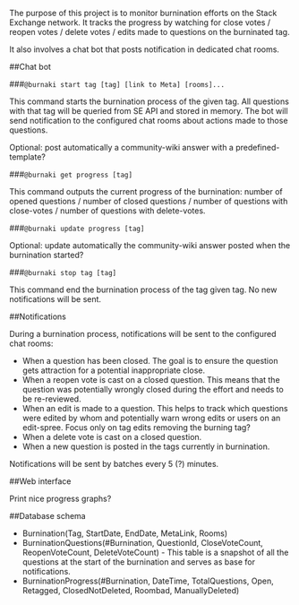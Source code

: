 The purpose of this project is to monitor burnination efforts on the Stack Exchange network. It tracks the progress by watching for close votes / reopen votes / delete votes / edits made to questions on the burninated tag.

It also involves a chat bot that posts notification in dedicated chat rooms.

##Chat bot

###`@burnaki start tag [tag] [link to Meta] [rooms]...`

This command starts the burnination process of the given tag. All questions with that tag will be queried from SE API and stored in memory. The bot will send notification to the configured chat rooms about actions made to those questions.

Optional: post automatically a community-wiki answer with a predefined-template?

###`@burnaki get progress [tag]`

This command outputs the current progress of the burnination: number of opened questions / number of closed questions / number of questions with close-votes / number of questions with delete-votes.

###`@burnaki update progress [tag]`

Optional: update automatically the community-wiki answer posted when the burnination started?

###`@burnaki stop tag [tag]`

This command end the burnination process of the tag given tag. No new notifications will be sent.

##Notifications

During a burnination process, notifications will be sent to the configured chat rooms:

 - When a question has been closed. The goal is to ensure the question gets attraction for a potential inappropriate close.
 - When a reopen vote is cast on a closed question. This means that the question was potentially wrongly closed during the effort and needs to be re-reviewed.
 - When an edit is made to a question. This helps to track which questions were edited by whom and potentially warn wrong edits or users on an edit-spree. Focus only on tag edits removing the burning tag?
 - When a delete vote is cast on a closed question.
 - When a new question is posted in the tags currently in burnination.

Notifications will be sent by batches every 5 (?) minutes.

##Web interface

Print nice progress graphs?

##Database schema

 - Burnination(Tag, StartDate, EndDate, MetaLink, Rooms)
 - BurninationQuestions(#Burnination, QuestionId, CloseVoteCount, ReopenVoteCount, DeleteVoteCount) - This table is a snapshot of all the questions at the start of the burnination and serves as base for notifications.
 - BurninationProgress(#Burnination, DateTime, TotalQuestions, Open, Retagged, ClosedNotDeleted, Roombad, ManuallyDeleted)
